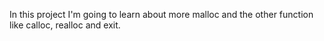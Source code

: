In this project I'm going to learn about more malloc and the other function like
calloc, realloc and exit.